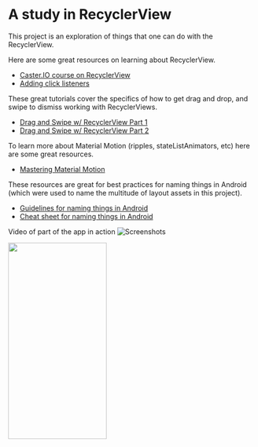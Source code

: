 # A study in RecyclerView

This project is an exploration of things that one can do with the RecyclerView. 

Here are some great resources on learning about RecyclerView.
- [Caster.IO course on RecyclerView](https://caster.io/courses/recycler-view)
- [Adding click listeners](https://antonioleiva.com/recyclerview-listener/)

These great tutorials cover the specifics of how to get drag and drop, and
swipe to dismiss working with RecyclerViews.
- [Drag and Swipe w/ RecyclerView Part 1](https://medium.com/@ipaulpro/drag-and-swipe-with-recyclerview-b9456d2b1aaf)
- [Drag and Swipe w/ RecyclerView Part 2](https://medium.com/@ipaulpro/drag-and-swipe-with-recyclerview-6a6f0c422efd)

To learn more about Material Motion (ripples, stateListAnimators, etc) here are some great 
resources.
- [Mastering Material Motion](https://www.youtube.com/watch?v=aZ5V5e-phR8)

These resources are great for best practices for naming things in Android 
(which were used to name the multitude of layout assets in this project).
- [Guidelines for naming things in Android](https://github.com/ribot/android-guidelines/blob/master/project_and_code_guidelines.md)
- [Cheat sheet for naming things in Android](https://jeroenmols.com/blog/2016/03/07/resourcenaming/)

Video of part of the app in action
![Screenshots](https://github.com/nazmulidris/recyclerview/blob/master/astudyinrecyclerview.gif?raw=true)

<img src="https://github.com/nazmulidris/recyclerview/blob/master/astudyinrecyclerview.gif?raw=true" 
data-canonical-src="https://github.com/nazmulidris/recyclerview/blob/master/astudyinrecyclerview.gif?raw=true" 
width="200" 
height="400" />